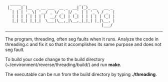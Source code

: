       _____ _                        _ _             
     |_   _| |__  _ __ ___  __ _  __| (_)_ __   __ _ 
       | | | '_ \| '__/ _ \/ _` |/ _` | | '_ \ / _` |
       | | | | | | | |  __/ (_| | (_| | | | | | (_| |
       |_| |_| |_|_|  \___|\__,_|\__,_|_|_| |_|\__, |
                                               |___/ 
-----------------------------------------------------

The program, threading, often seg faults when it runs. Analyze the code in 
threading.c and fix it so that it accomplishes its same purpose and does not 
seg fault.

To build your code change to the build directory 
(~/environment/reverse/threading/build/) and run __make__. 

The executable can be run from the build directory by typing __./threading__.
